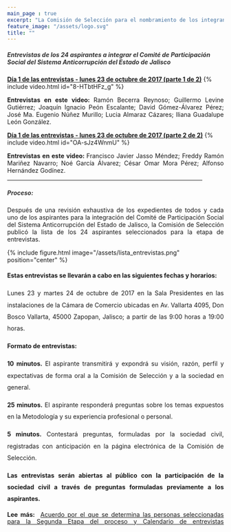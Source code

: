 ```yaml
---
main_page : true
excerpt: "La Comisión de Selección para el nombramiento de los integrantes del Comité de Participación Social del Sistema Anticorrupción del Estado de Jalisco, se constituye por 9 ciudadanas y ciudadanos comprometidos con la vida pública de nuestra Entidad. Esta Comisión fue designada por el Congreso del Estado con fundamento en la Constitución Política de Jalisco y la Ley del Sistema Anticorrupción Local. Su labor fundamental será identificar, seleccionar y nombrar a quienes formarán el primer Comité de Participación Social del Sistema Estatal Anticorrupción, pieza vital para la sinergia entre la sociedad civil y el sector gobierno en las tareas de prevención, investigación y sanción de los actos de corrupción."
feature_image: "/assets/logo.svg"
title: ""
---
```

<p></p>
<h5 style="color: #333333;">Entrevistas de los 24 aspirantes a integrar el Comité de Participación Social del Sistema Anticorrupción del Estado de Jalisco</h5>
<p></p><p></p>

<a href="https://www.youtube.com/watch?v=8-HTbtHFz_g"><span class="specialunderline2" style="line-height: 1rem;"> <b>Día 1 de las entrevistas - lunes 23 de octubre de 2017 (parte 1 de 2)</b></span></a>
{% include video.html id="8-HTbtHFz_g" %}
<p style="text-align:justify"><b>Entrevistas en este video: </b> Ramón Becerra Reynoso; Guillermo Levine Gutiérrez; Joaquín Ignacio Peón Escalante; David Gómez-Álvarez Pérez; José Ma. Eugenio Núñez Murillo; Lucia Almaraz Cázares; Iliana Guadalupe León González.</p>
<p></p>
<p></p>


<a href="https://www.youtube.com/watch?v=OA-sJz4WnmU"><span class="specialunderline2" style="line-height: 1rem;"> <b>Día 1 de las entrevistas - lunes 23 de octubre de 2017 (parte 2 de 2)</b></span></a>
{% include video.html id="OA-sJz4WnmU" %}
<p style="text-align:justify"><b>Entrevistas en este video: </b> Francisco Javier Jasso Méndez; Freddy Ramón Mariñez Navarro; Noé García Álvarez; César Omar Mora Pérez; Alfonso Hernández Godínez.</p>
<div style="text-align:center">
<hr style="width:90%"></div>

<h5 style="color: #333333; text-align: left">Proceso:</h5>
<p></p>
<p style="text-align:justify">Después de una revisión exhaustiva de los expedientes de todos y cada uno de los aspirantes para la integración del Comité de Participación Social del Sistema Anticorrupción del Estado de Jalisco, la Comisión de Selección publicó la lista de los 24 aspirantes seleccionados para la etapa de entrevistas.</p>

<p></p>
<p></p>

{% include figure.html image="/assets/lista_entrevistas.png" position="center" %}

<p></p>
<div style="text-align:justify; line-height: 1.7rem">
<b>Estas entrevistas se llevarán a cabo en las siguientes fechas y horarios:</b>
<p></p>
Lunes 23 y martes 24 de octubre de 2017 en la Sala Presidentes en las instalaciones de la Cámara de Comercio ubicadas en Av. Vallarta 4095, Don Bosco Vallarta, 45000 Zapopan, Jalisco; a partir de las 9:00 horas a 19:00 horas.

<p></p>
<p></p>
<p></p>

<b>Formato de entrevistas:</b>
<p></p>
<b>10 minutos.</b>  El aspirante transmitirá y expondrá su visión, razón, perfil y expectativas de forma oral a la Comisión de Selección y a la sociedad en general.
<p></p>
<b>25 minutos.</b> El aspirante responderá preguntas sobre los temas expuestos en la Metodología y su experiencia profesional o personal.
<p></p>
<b>5 minutos.</b> Contestará preguntas, formuladas por la sociedad civil, registradas con anticipación en la página electrónica de la Comisión de Selección. 
<p></p>
<p></p>

<b>Las entrevistas serán abiertas al público con la participación de la sociedad civil a través de preguntas formuladas previamente a los aspirantes.</b>
<p></p></div>
<p></p> <div class="medium" style="text-align:justify">
<b>Lee más:&nbsp;</b> <a href="/documentos/Acuerdo_Segunda_Etapa.pdf" class="svg_text_link"><span class="specialunderline2" style="line-height: 1rem;"> Acuerdo por el que se determina las personas seleccionadas para la Segunda Etapa del proceso y Calendario de entrevistas</span>   <svg class="icon" role="img">  <use xlink:href="#doc-pdf">  </use>  </svg>  </a></div>
<p></p>
<p></p>
<p></p>